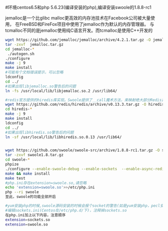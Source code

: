 #环境centos6.5和php 5.6.23(编译安装的php),编译安装swoole的1.8.8-rc1

jemalloc是一个比glibc malloc更高效的内存池技术在Facebook公司被大量使用，
在FreeBSD和FireFox项目中使用了jemalloc作为默认的内存管理器。
与tcmalloc不同的是jemalloc使用纯C语言开发。而tcmalloc是使用C++开发的
```bash
wget https://github.com/jemalloc/jemalloc/archive/4.2.1.tar.gz -O jemalloc.tar.gz
tar -zxvf  jemalloc.tar.gz
cd jemalloc-*
 ./autogen.sh
./configure
make -j 9
make install
#可能有个文档错误提示，可以忽略
ldconfig
cd ../
#如果出现libjemalloc.so警告后的问题
ln -fs /usr/local/lib/libjemalloc.so.2 /usr/lib64/

#redis官方提供的hiredis库实现。Swoole提供了__call魔术方法，来映射绝大部分Redis指令。
wget https://github.com/redis/hiredis/archive/v0.13.3.tar.gz -O hiredis.tar.gz
cd hiredis-*
make -j 9
make install
ldconfig
cd ../
#如果出现libhiredis.so警告后的问题
ln -sf /usr/local/lib/libhiredis.so.0.13 /usr/lib64/


wget https://github.com/swoole/swoole-src/archive/1.8.8-rc1.tar.gz -O swoole1.8.tar.gz
tar -zxvf swoole1.8.tar.gz 
cd swoole-*
phpize
./configure --enable-swoole-debug --enable-sockets  --enable-async-redis  --enable-openssl --enable-jemalloc
make && make install
make test
#php.ini存在extension=swoole.so,请忽略
echo 'extension=swoole.so'>>/etc/php.ini
php --ri swoole
至此，swoole的功能全部开启

#yum安装php的时候,swoole源码安装的时候会报个socket的警告(如是yum安装php，pecl安装swoole则不会出现警告)，解决方式如下：
#编辑sockets.ini(Centos在/etc/php.d/下)，注释掉sockets.so
在php.ini加上以下内容，注意顺序
extension=sockets.so
extension=swoole.so
```
